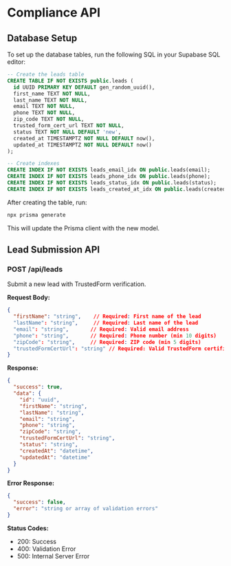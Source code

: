 # Compliance API

## Database Setup

To set up the database tables, run the following SQL in your Supabase SQL editor:

```sql
-- Create the leads table
CREATE TABLE IF NOT EXISTS public.leads (
  id UUID PRIMARY KEY DEFAULT gen_random_uuid(),
  first_name TEXT NOT NULL,
  last_name TEXT NOT NULL,
  email TEXT NOT NULL,
  phone TEXT NOT NULL,
  zip_code TEXT NOT NULL,
  trusted_form_cert_url TEXT NOT NULL,
  status TEXT NOT NULL DEFAULT 'new',
  created_at TIMESTAMPTZ NOT NULL DEFAULT now(),
  updated_at TIMESTAMPTZ NOT NULL DEFAULT now()
);

-- Create indexes
CREATE INDEX IF NOT EXISTS leads_email_idx ON public.leads(email);
CREATE INDEX IF NOT EXISTS leads_phone_idx ON public.leads(phone);
CREATE INDEX IF NOT EXISTS leads_status_idx ON public.leads(status);
CREATE INDEX IF NOT EXISTS leads_created_at_idx ON public.leads(created_at);
```

After creating the table, run:

```bash
npx prisma generate
```

This will update the Prisma client with the new model.

## Lead Submission API

### POST /api/leads

Submit a new lead with TrustedForm verification.

**Request Body:**
```json
{
  "firstName": "string",    // Required: First name of the lead
  "lastName": "string",     // Required: Last name of the lead
  "email": "string",       // Required: Valid email address
  "phone": "string",       // Required: Phone number (min 10 digits)
  "zipCode": "string",     // Required: ZIP code (min 5 digits)
  "trustedFormCertUrl": "string" // Required: Valid TrustedForm certificate URL
}
```

**Response:**
```json
{
  "success": true,
  "data": {
    "id": "uuid",
    "firstName": "string",
    "lastName": "string",
    "email": "string",
    "phone": "string",
    "zipCode": "string",
    "trustedFormCertUrl": "string",
    "status": "string",
    "createdAt": "datetime",
    "updatedAt": "datetime"
  }
}
```

**Error Response:**
```json
{
  "success": false,
  "error": "string or array of validation errors"
}
```

**Status Codes:**
- 200: Success
- 400: Validation Error
- 500: Internal Server Error
